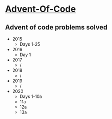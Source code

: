 # [Advent-Of-Code](adventofcode.com)

## Advent of code problems solved
* 2015
    * Days 1-25
* 2016
    * Day 1
* 2017
    * /
* 2018
    * /
* 2019
    * /
* 2020
    * Days 1-10a
    * 11a
    * 12a
    * 13a

